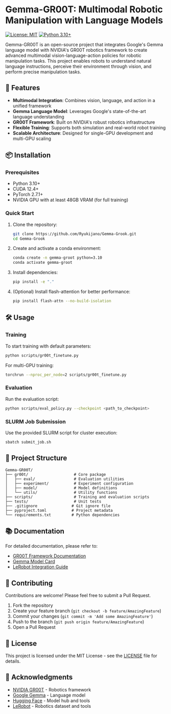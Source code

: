 # Gemma-GR00T: Multimodal Robotic Manipulation with Language Models

[![License: MIT](https://img.shields.io/badge/License-MIT-yellow.svg)](https://opensource.org/licenses/MIT)
[![Python 3.10+](https://img.shields.io/badge/python-3.10+-blue.svg)](https://www.python.org/downloads/)

Gemma-GR00T is an open-source project that integrates Google's Gemma language model with NVIDIA's GR00T robotics framework to create advanced multimodal vision-language-action policies for robotic manipulation tasks. This project enables robots to understand natural language instructions, perceive their environment through vision, and perform precise manipulation tasks.

## 🚀 Features

- **Multimodal Integration**: Combines vision, language, and action in a unified framework
- **Gemma Language Model**: Leverages Google's state-of-the-art language understanding
- **GR00T Framework**: Built on NVIDIA's robust robotics infrastructure
- **Flexible Training**: Supports both simulation and real-world robot training
- **Scalable Architecture**: Designed for single-GPU development and multi-GPU scaling

## 📦 Installation

### Prerequisites

- Python 3.10+
- CUDA 12.4+
- PyTorch 2.7.1+
- NVIDIA GPU with at least 48GB VRAM (for full training)

### Quick Start

1. Clone the repository:
   ```bash
   git clone https://github.com/Ryukijano/Gemma-Grook.git
   cd Gemma-Grook
   ```

2. Create and activate a conda environment:
   ```bash
   conda create -n gemma-groot python=3.10
   conda activate gemma-groot
   ```

3. Install dependencies:
   ```bash
   pip install -e "."
   ```

4. (Optional) Install flash-attention for better performance:
   ```bash
   pip install flash-attn --no-build-isolation
   ```

## 🛠️ Usage

### Training

To start training with default parameters:
```bash
python scripts/gr00t_finetune.py
```

For multi-GPU training:
```bash
torchrun --nproc_per_node=2 scripts/gr00t_finetune.py
```

### Evaluation

Run the evaluation script:
```bash
python scripts/eval_policy.py --checkpoint <path_to_checkpoint>
```

### SLURM Job Submission

Use the provided SLURM script for cluster execution:
```bash
sbatch submit_job.sh
```

## 📂 Project Structure

```
Gemma-GR00T/
├── gr00t/                    # Core package
│   ├── eval/                 # Evaluation utilities
│   ├── experiment/           # Experiment configuration
│   ├── model/                # Model definitions
│   └── utils/                # Utility functions
├── scripts/                  # Training and evaluation scripts
├── tests/                    # Unit tests
├── .gitignore               # Git ignore file
├── pyproject.toml           # Project metadata
└── requirements.txt         # Python dependencies
```

## 📚 Documentation

For detailed documentation, please refer to:

- [GR00T Framework Documentation](https://developer.nvidia.com/robotics/groot)
- [Gemma Model Card](https://ai.google.dev/gemma)
- [LeRobot Integration Guide](https://huggingface.co/lerobot)

## 🤝 Contributing

Contributions are welcome! Please feel free to submit a Pull Request.

1. Fork the repository
2. Create your feature branch (`git checkout -b feature/AmazingFeature`)
3. Commit your changes (`git commit -m 'Add some AmazingFeature'`)
4. Push to the branch (`git push origin feature/AmazingFeature`)
5. Open a Pull Request

## 📜 License

This project is licensed under the MIT License - see the [LICENSE](LICENSE) file for details.

## 🙏 Acknowledgments

- [NVIDIA GR00T](https://developer.nvidia.com/robotics/groot) - Robotics framework
- [Google Gemma](https://ai.google.dev/gemma) - Language model
- [Hugging Face](https://huggingface.co/) - Model hub and tools
- [LeRobot](https://huggingface.co/lerobot) - Robotics dataset and tools
